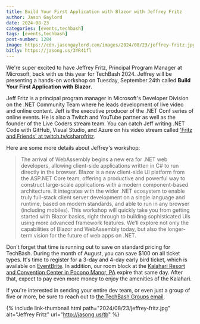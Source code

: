 ```yaml
---
title: Build Your First Application with Blazor with Jeffrey Fritz
author: Jason Gaylord
date: 2024-08-23
categories: [events,techbash]
tags: [events,techbash]
post-number: 1284
image: https://cdn.jasongaylord.com/images/2024/08/23/jeffrey-fritz.jpg
bitly: https://jasong.us/3YR41fl
---
```


We're super excited to have Jeffrey Fritz, Principal Program Manager at Microsoft, back with us this year for TechBash 2024. Jeffrey will be presenting a hands-on workshop on Tuesday, September 24th called **Build Your First Application with Blazor**.

Jeff Fritz is a principal program manager in Microsoft's Developer Division on the .NET Community Team where he leads development of live video and online content. Jeff is the executive producer of the .NET Conf series of online events. He is also a Twitch and YouTube partner as well as the founder of the Live Coders stream team. You can catch Jeff writing .NET Code with GitHub, Visual Studio, and Azure on his video stream called ['Fritz and Friends' at twitch.tv/csharpfritz](https://twitch.tv/csharpfritz).

Here are some more details about Jeffrey's workshop:

> The arrival of WebAssembly begins a new era for .NET web developers, allowing client-side applications written in C# to run directly in the browser. Blazor is a new client-side UI platform from the ASP.NET Core team, offering a productive and powerful way to construct large-scale applications with a modern component-based architecture. It integrates with the wider .NET ecosystem to enable truly full-stack client server development on a single language and runtime, based on modern standards, and able to run in any browser (including mobiles). This workshop will quickly take you from getting started with Blazor basics, right through to building sophisticated UIs using more advanced framework features. We’ll explore not only the capabilities of Blazor and WebAssembly today, but also the longer-term vision for the future of web apps on .NET.

Don't forget that time is running out to save on standard pricing for TechBash. During the month of August, you can save $100 on all ticket types. It's time to register for a 3-day and 4-day early bird ticket, which is available on [EventBrite](https://jasong.us/3QoMndL). In addition, our room block at the [Kalahari Resort and Convention Center in Pocono Manor, PA](https://jasong.us/hotelreg) expire that same day. After that, expect to pay even more money to enjoy the amenities of the Kalahari.

If you're interested in sending your entire dev team, or even just a group of five or more, be sure to reach out to [the TechBash Groups email](mailto:groups@techbash.com). 

{% include link-thumbnail.html path="2024/08/23/jeffrey-fritz.jpg" alt="Jeffrey Fritz" url="http://jasong.us/tb" %}